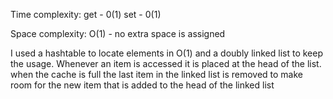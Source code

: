 Time complexity:
get - 0(1)
set - 0(1)

Space complexity:
O(1) - no extra space is assigned

I used a hashtable to locate elements in O(1) and a doubly linked list to 
keep the usage. Whenever an item is accessed it is placed at the head of the 
list. when the cache is full the last item in the linked list is removed
to make room for the new item that is added to the head of the linked list
